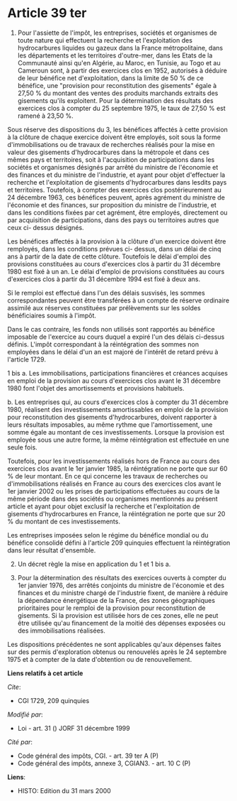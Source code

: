 # Article 39 ter

1. Pour l'assiette de l'impôt, les entreprises, sociétés et organismes de toute nature qui effectuent la recherche et
l'exploitation des hydrocarbures liquides ou gazeux dans la France métropolitaine, dans les départements et les territoires
d'outre-mer, dans les Etats de la Communauté ainsi qu'en Algérie, au Maroc, en Tunisie, au Togo et au Cameroun sont, à partir
des exercices clos en 1952, autorisés à déduire de leur bénéfice net d'exploitation, dans la limite de 50 % de ce bénéfice,
une "provision pour reconstitution des gisements" égale à 27,50 % du montant des ventes des produits marchands extraits des
gisements qu'ils exploitent. Pour la détermination des résultats des exercices clos à compter du 25 septembre 1975, le taux
de 27,50 % est ramené à 23,50 %.

Sous réserve des dispositions du 3, les bénéfices affectés à cette provision à la clôture de chaque exercice doivent être
employés, soit sous la forme d'immobilisations ou de travaux de recherches réalisés pour la mise en valeur des gisements
d'hydrocarbures dans la métropole et dans ces mêmes pays et territoires, soit à l'acquisition de participations dans les
sociétés et organismes désignés par arrêté du ministre de l'économie et des finances et du ministre de l'industrie, et ayant
pour objet d'effectuer la recherche et l'exploitation de gisements d'hydrocarbures dans lesdits pays et territoires.
Toutefois, à compter des exercices clos postérieurement au 24 décembre 1963, ces bénéfices peuvent, après agrément du
ministre de l'économie et des finances, sur proposition du ministre de l'industrie, et dans les conditions fixées par cet
agrément, être employés, directement ou par acquisition de participations, dans des pays ou territoires autres que ceux ci-
dessus désignés.

Les bénéfices affectés à la provision à la clôture d'un exercice doivent être remployés, dans les conditions prévues ci-
dessus, dans un délai de cinq ans à partir de la date de cette clôture. Toutefois le délai d'emploi des provisions
constituées au cours d'exercices clos à partir du 31 décembre 1980 est fixé à un an. Le délai d'emploi de provisions
constituées au cours d'exercices clos à partir du 31 décembre 1994 est fixé à deux ans.

Si le remploi est effectué dans l'un des délais susvisés, les sommes correspondantes peuvent être transférées à un compte de
réserve ordinaire assimilé aux réserves constituées par prélèvements sur les soldes bénéficiaires soumis à l'impôt.

Dans le cas contraire, les fonds non utilisés sont rapportés au bénéfice imposable de l'exercice au cours duquel a expiré
l'un des délais ci-dessus définis. L'impôt correspondant à la réintégration des sommes non employées dans le délai d'un an
est majoré de l'intérêt de retard prévu à l'article 1729.

1 bis a. Les immobilisations, participations financières et créances acquises en emploi de la provision au cours d'exercices
clos avant le 31 décembre 1980 font l'objet des amortissements et provisions habituels.

b. Les entreprises qui, au cours d'exercices clos à compter du 31 décembre 1980, réalisent des investissements amortissables
en emploi de la provision pour reconstitution des gisements d'hydrocarbures, doivent rapporter à leurs résultats imposables,
au même rythme que l'amortissement, une somme égale au montant de ces investissements. Lorsque la provision est employée sous
une autre forme, la même réintégration est effectuée en une seule fois.

Toutefois, pour les investissements réalisés hors de France au cours des exercices clos avant le 1er janvier 1985, la
réintégration ne porte que sur 60 % de leur montant. En ce qui concerne les travaux de recherches ou d'immobilisations
réalisés en France au cours des exercices clos avant le 1er janvier 2002 ou les prises de participations effectuées au cours
de la même période dans des sociétés ou organismes mentionnés au présent article et ayant pour objet exclusif la recherche et
l'exploitation de gisements d'hydrocarbures en France, la réintégration ne porte que sur 20 % du montant de ces
investissements.

Les entreprises imposées selon le régime du bénéfice mondial ou du bénéfice consolidé défini à l'article 209 quinquies
effectuent la réintégration dans leur résultat d'ensemble.

2. Un décret règle la mise en application du 1 et 1 bis a.

3. Pour la détermination des résultats des exercices ouverts à compter du 1er janvier 1976, des arrêtés conjoints du ministre
de l'économie et des finances et du ministre chargé de l'industrie fixent, de manière à réduire la dépendance énergétique de
la France, des zones géographiques prioritaires pour le remploi de la provision pour reconstitution de gisements. Si la
provision est utilisée hors de ces zones, elle ne peut être utilisée qu'au financement de la moitié des dépenses exposées ou
des immobilisations réalisées.

Les dispositions précédentes ne sont applicables qu'aux dépenses faites sur des permis d'exploration obtenus ou renouvelés
après le 24 septembre 1975 et à compter de la date d'obtention ou de renouvellement.

**Liens relatifs à cet article**

_Cite_:

  - CGI 1729, 209 quinquies

_Modifié par_:

  - Loi - art. 31 () JORF 31 décembre 1999

_Cité par_:

  - Code général des impôts, CGI. - art. 39 ter A (P)
  - Code général des impôts, annexe 3, CGIAN3. - art. 10 C (P)

**Liens**:

  - HISTO: Edition du 31 mars 2000
